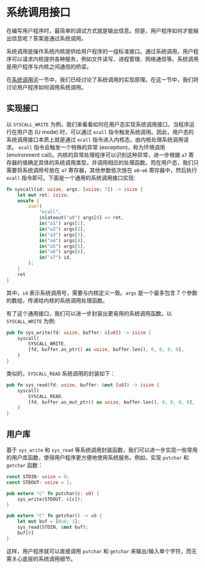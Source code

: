 # 系统调用接口

在编写用户程序时，最简单的调试方式就是输出信息。但是，用户程序如何才能输出信息呢？答案是通过系统调用。

系统调用是操作系统内核提供给用户程序的一组标准接口。通过系统调用，用户程序可以请求内核提供各种服务，例如文件读写、进程管理、网络通信等。系统调用是用户程序与内核之间通信的桥梁。

在[系统调用](syscall.md)这一节中，我们已经讨论了系统调用的实现原理。在这一节中，我们将讨论用户程序如何调用系统调用。

## 实现接口

以 `SYSCALL_WRITE` 为例，我们来看看如何在用户态实现系统调用接口。当程序运行在用户态 (U mode) 时，可以通过 `ecall` 指令触发系统调用。因此，用户态的系统调用接口本质上就是通过 `ecall` 指令进入内核态，由内核处理系统调用请求。
`ecall` 指令会触发一个特殊的异常 (exception)，称为环境调用 (environment call)。内核的异常处理程序可以识别这种异常，进一步根据 `a7` 寄存器的值确定具体的系统调用类型，并调用相应的处理函数。而在用户态，我们只需要将系统调用号放在 `a7` 寄存器，其他参数依次放在 `a0~a6` 寄存器中，然后执行 `ecall` 指令即可。下面是一个通用的系统调用接口实现:

```rust
fn syscall(id: usize, args: [usize; 7]) -> isize {
    let mut ret: isize;
    unsafe {
        asm!(
            "ecall",
            inlateout("a0") args[0] => ret,
            in("a1") args[1],
            in("a2") args[2],
            in("a3") args[3],
            in("a4") args[4],
            in("a5") args[5],
            in("a6") args[6],
            in("a7") id,
        );
    }
    ret
}
```

其中，`id` 表示系统调用号，需要与内核定义一致。`args` 是一个最多包含 7 个参数的数组，传递给内核的系统调用处理函数。

有了这个通用接口，我们可以进一步封装出更易用的系统调用函数。以 `SYSCALL_WRITE` 为例:

```rust
pub fn sys_write(fd: usize, buffer: &[u8]) -> isize {
    syscall(
        SYSCALL_WRITE,
        [fd, buffer.as_ptr() as usize, buffer.len(), 0, 0, 0, 0],
    )
}
```

类似的，`SYSCALL_READ` 系统调用的封装如下：

```rust
pub fn sys_read(fd: usize, buffer: &mut [u8]) -> isize {
    syscall(
        SYSCALL_READ,
        [fd, buffer.as_mut_ptr() as usize, buffer.len(), 0, 0, 0, 0],
    )
}
```

## 用户库

基于 `sys_write` 和 `sys_read` 等系统调用封装函数，我们可以进一步实现一些常用的用户库函数，使得用户程序更方便地使用系统服务。例如，实现 `putchar` 和 `getchar` 函数：

```rust
const STDIN: usize = 0;
const STDOUT: usize = 1;

pub extern "C" fn putchar(c: u8) {
    sys_write(STDOUT, &[c]);
}

pub extern "C" fn getchar() -> u8 {
    let mut buf = [0u8; 1];
    sys_read(STDIN, &mut buf);
    buf[0]
}
```

这样，用户程序就可以直接调用 `putchar` 和 `getchar` 来输出/输入单个字符，而无需关心底层的系统调用细节。
